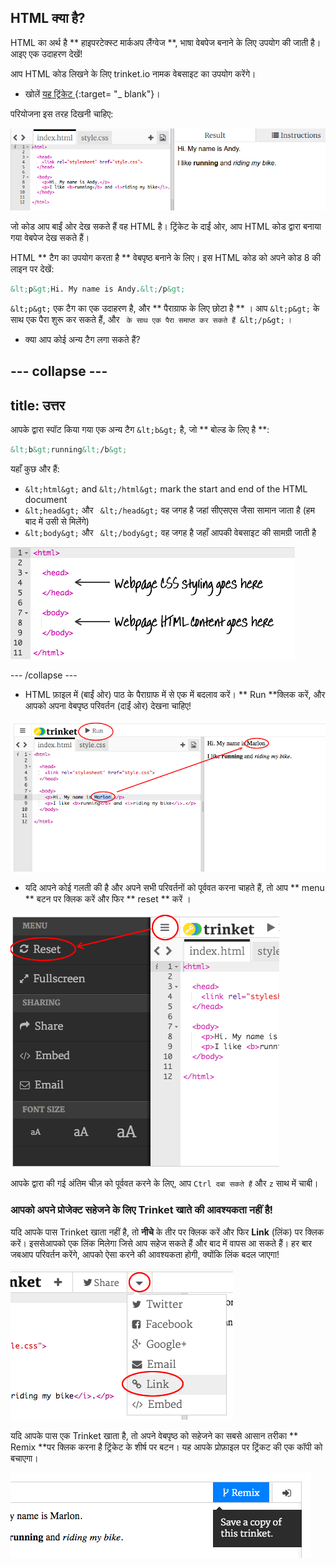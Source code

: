 ## HTML क्या है?

HTML का अर्थ है ** हाइपरटेक्स्ट मार्कअप लैंग्वेज **, भाषा वेबपेज बनाने के लिए उपयोग की जाती है। आइए एक उदाहरण देखें!

आप HTML कोड लिखने के लिए trinket.io नामक वेबसाइट का उपयोग करेंगे।

+ खोलें [ यह ट्रिंकेट ](http://jumpto.cc/web-intro) {:target= "_ blank"}।

परियोजना इस तरह दिखनी चाहिए:

![स्क्रीनशॉट](images/birthday-starter.png)

जो कोड आप बाईं ओर देख सकते हैं वह HTML है। ट्रिंकेट के दाईं ओर, आप HTML कोड द्वारा बनाया गया वेबपेज देख सकते हैं।

HTML ** टैग का उपयोग करता है ** वेबपृष्ठ बनाने के लिए। इस HTML कोड को अपने कोड 8 की लाइन पर देखें:

```html
&lt;p&gt;Hi. My name is Andy.&lt;/p&gt;
```

`&lt;p&gt;` एक टैग का एक उदाहरण है, और ** पैराग्राफ के लिए छोटा है ** । आप `&lt;p&gt;` के साथ एक पैरा शुरू कर सकते हैं, और ` के साथ एक पैरा समाप्त कर सकते हैं &lt;/p&gt;` ।

+ क्या आप कोई अन्य टैग लगा सकते हैं?

## \--- collapse \---

## title: उत्तर

आपके द्वारा स्पॉट किया गया एक अन्य टैग `&lt;b&gt;` है, जो ** बोल्ड के लिए है **:

```html
&lt;b&gt;running&lt;/b&gt;
```

यहाँ कुछ और हैं:

+ `&lt;html&gt;` and `&lt;/html&gt;` mark the start and end of the HTML document
+ `&lt;head&gt;` और ` &lt;/head&gt;` वह जगह है जहां सीएसएस जैसा सामान जाता है (हम बाद में उसी से मिलेंगे)
+ `&lt;body&gt;` और ` &lt;/body&gt;` वह जगह है जहाँ आपकी वेबसाइट की सामग्री जाती है

![स्क्रीनशॉट](images/birthday-head-body.png)

\--- /collapse \---

+ HTML फ़ाइल में (बाईं ओर) पाठ के पैराग्राफ में से एक में बदलाव करें। ** Run **क्लिक करें, और आपको अपना वेबपृष्ठ परिवर्तन (दाईं ओर) देखना चाहिए!

![स्क्रीनशॉट](images/birthday-edit-html.png)

+ यदि आपने कोई गलती की है और अपने सभी परिवर्तनों को पूर्ववत करना चाहते हैं, तो आप ** menu ** बटन पर क्लिक करें और फिर ** reset ** करें ।

![स्क्रीनशॉट](images/birthday-reset.png)

आपके द्वारा की गई अंतिम चीज़ को पूर्ववत करने के लिए, आप ` Ctrl दबा सकते हैं ` और ` z ` साथ में चाबी।

### आपको अपने प्रोजेक्ट सहेजने के लिए Trinket खाते की आवश्यकता नहीं है!

यदि आपके पास Trinket खाता नहीं है, तो **नीचे** के तीर पर क्लिक करें और फिर **Link** (लिंक) पर क्लिक करें। इससेआपको एक लिंक मिलेगा जिसे आप सहेज सकते हैं और बाद में वापस आ सकते हैं। हर बार जबआप परिवर्तन करेंगे, आपको ऐसा करने की आवश्यकता होगी, क्योंकि लिंक बदल जाएगा!

![स्क्रीनशॉट](images/birthday-link.png)

यदि आपके पास एक Trinket खाता है, तो अपने वेबपृष्ठ को सहेजने का सबसे आसान तरीका ** Remix **पर क्लिक करना है ट्रिंकेट के शीर्ष पर बटन। यह आपके प्रोफ़ाइल पर ट्रिंकट की एक कॉपी को बचाएगा।

![स्क्रीनशॉट](images/birthday-remix.png)